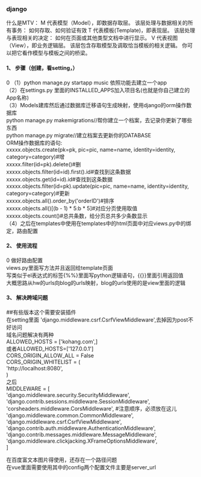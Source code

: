 ### django
什么是MTV：
M 代表模型（Model），即数据存取层。 该层处理与数据相关的所有事务： 如何存取、如何验证有效
T 代表模板(Template)，即表现层。 该层处理与表现相关的决定： 如何在页面或其他类型文档中进行显示。
V 代表视图（View），即业务逻辑层。 该层包含存取模型及调取恰当模板的相关逻辑。 你可以把它看作模型与模板之间的桥梁。


#### 1、	步骤（创建，看setting，）
0
        （1）python manage.py startapp music 依照功能去建立一个app<br>
        （2）在settings.py 里面的INSTALLED_APPS加入项目名(也就是你自己建立的App名称)<br>
        （3）Models建库然后通过数据库迁移语句生成映射，使用django的orm操作数据库<br>
                python manage.py makemigrations//帮你建立一个档案，去记录你更新了哪些东西<br>
                python manage.py migrate//建立档案去更新你的DATABASE<br>
            ORM操作数据库的语句:<br>
                        xxxxx.objects.create(pk=pk, pic=pic, name=name, identity=identity,
                                  category=category)#增<br>
                        xxxxx.filter(id=pk).delete()#删<br>
                        xxxxx.objects.filter(id=id).first().id#查找到这条数据<br>
                        xxxxx.objects.get(id=id).id#查找到这条数据<br>
                        xxxxx.objects.filter(id=pk).update(pic=pic, name=name, identity=identity,<br>
                                  category=category)#更新<br>
                        xxxxx.objects.all().order_by('orderID')#排序<br>
                        xxxxx.objects.all()[(b - 1) * 5:b * 5]#对应分页使用取值<br>
                        xxxxx.objects.count()#总共条数，给分页总共多少条数显示<br>
        （4）之后在templates中使用在templates中的html页面中对应views.py中的绑定，路由配置<br>

#### 2、	使用流程<br>
0        做好路由配置<br>
         views.py里面写方法并且返回给template页面<br>
         写类似于el表达式的标签{%%}里面写python逻辑语句，{{}}里面引用返回值<br>
         大概思路从hw的urls向blog的urls映射，blog的urls使用的是view里面的逻辑<br>


#### 3、    解决跨域问题<br>
##有些版本这个需要安装插件<br>
   在setting里面   'django.middleware.csrf.CsrfViewMiddleware',去掉因为post不好访问<br>
    域名问题解决有两种<br>
      ALLOWED_HOSTS = ['kohang.com',]<br>
    或者ALLOWED_HOSTS=['127.0.0.1']<br>
        CORS_ORIGIN_ALLOW_ALL = False<br>
        CORS_ORIGIN_WHITELIST = (<br>
        'http://localhost:8080',<br>
        )
    <br>
   之后<br>
    MIDDLEWARE = [<br>
        'django.middleware.security.SecurityMiddleware',<br>
        'django.contrib.sessions.middleware.SessionMiddleware',<br>
        'corsheaders.middleware.CorsMiddleware', #注意顺序，必须放在这儿<br>
        'django.middleware.common.CommonMiddleware',<br>
        'django.middleware.csrf.CsrfViewMiddleware',<br>
        'django.contrib.auth.middleware.AuthenticationMiddleware',<br>
        'django.contrib.messages.middleware.MessageMiddleware',<br>
        'django.middleware.clickjacking.XFrameOptionsMiddleware',<br>
    ]


在百度富文本图片得使用，还存在一个路径问题<br>
在vue里面需要使用其中的config两个配置文件主要是server_url<br>
<img></img><br>
